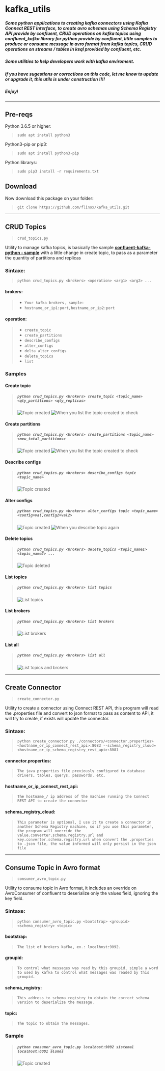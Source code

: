 # kafka_utils

##### Some python applications to creating kafka connectors using Kafka Connect REST Interface, to create avro schemas using Schema Registry API provide by confluent, CRUD operations on kafka topics using confluent_kafka library for python provide by confluent, little samples to produce or consume message in avro format from kafka topics, CRUD operations on streams / tables in ksql provided by confluent, etc.

##### Some utilities to help developers work with kafka enviroment.

##### If you have sugestions or corrections on this code, let me know to update or upgrade it, this utils is under construction !!!!

##### Enjoy!

***
## Pre-reqs

Python 3.6.5 or higher:
> `sudo apt install python3`

Python3-pip or pip3:
> `sudo apt install python3-pip`

Python librarys:
> `sudo pip3 install -r requirements.txt`


## Download

Now download this package on your folder:
> `git clone https://github.com/flinox/kafka_utils.git`

***
## CRUD Topics
> `crud_topics.py`

Utility to manage kafka topics, is basically the sample **[confluent-kafka-python - sample](https://github.com/confluentinc/confluent-kafka-python/blob/master/examples/adminapi.py)** with a little change in create topic, to pass as a parameter the quantity of partitions and replicas

### Sintaxe: 
> `python crud_topics.py <brokers> <operation> <arg1> <arg2> ...`

#### brokers: 
>* `Your kafka brokers, sample:`
>* `hostname_or_ip1:port,hostname_or_ip2:port`

#### operation:
>* `create_topic`
>* `create_partitions`
>* `describe_configs`
>* `alter_configs`
>* `delta_alter_configs`
>* `delete_topics`
>* `list`

### Samples

#### Create topic
>##### `python crud_topics.py <brokers> create_topic <topic_name> <qty_partitions> <qty_replicas>`
>![Topic created](/images/crud_topics_create.jpg)
>![When you list the topic created to check](/images/crud_topics_create_list.jpg)

#### Create partitions
>##### `python crud_topics.py <brokers> create_partitions <topic_name> <new_total_partitions>`
>![Topic created](/images/crud_topics_partition_create.jpg)
>![When you list the topic created to check](/images/crud_topics_partition_create_list.jpg)

#### Describe configs
>##### `python crud_topics.py <brokers> describe_configs topic <topic_name> `
>![Topic created](/images/crud_topics_describe_configs.png)

#### Alter configs
>##### `python crud_topics.py <brokers> alter_configs topic <topic_name> <config=val,config2=val2> `
>![Topic created](/images/crud_topics_alter_configs.png)
>![When you describe topic again](/images/crud_topics_alter_configs_describe.png)

#### Delete topics
>##### `python crud_topics.py <brokers> delete_topics <topic_name1> <topic_name2> ...`
>![Topic deleted](/images/crud_topics_delete.jpg)

#### List topics
>##### `python crud_topics.py <brokers> list topics`
>![List topics](/images/crud_topics_list.jpg)

#### List brokers
>##### `python crud_topics.py <brokers> list brokers`
>![List brokers](/images/crud_topics_brokers.jpg)

#### List all
>##### `python crud_topics.py <brokers> list all`
>![List topics and brokers](/images/crud_topics_all.jpg)


***
## Create Connector
> `create_connector.py`

Utility to create a connector using Connect REST API, this program will read the .properties file and convert to json format to pass as content to API, it will try to create, if exists will update the connector. 

### Sintaxe: 
> `python create_connector.py ./connectors/<connector.properties> <hostname_or_ip_connect_rest_api>:8083 --schema_registry_cloud=<hostname_or_ip_schema_registry_rest_api>:8081`

#### connector.properties: 
> `The java properties file previously configured to database drivers, tables, querys, passwords, etc.`

#### hostname_or_ip_connect_rest_api: 
> `The hostname_/ ip address of the machine running the Connect REST API to create the connector`

#### schema_registry_cloud: 
> `This parameter is optional, I use it to create a connector in another Schema Registry machine, so if you use this parameter, the program will override the value.converter.schema.registry.url and key.converter.schema.registry.url when convert the .properties to .json file, the value informed will only persist in the json file`



***
## Consume Topic in Avro format
> `consumer_avro_topic.py`

Utility to consume topic in Avro format, it includes an override on AvroConsumer of confluent to deserialize only the values field, ignoring the key field. 

### Sintaxe: 
> `python consumer_avro_topic.py <bootstrap> <groupid> <schema_registry> <topic>`

#### bootstrap: 
> `The list of brokers kafka, ex.: localhost:9092.`

#### groupid: 
> `To control what messages was read by this groupid, simple a word to used by kafka to control what messages was readed by this groupid.`

#### schema_registry: 
> `This address to schema registry to obtain the correct schema version to deserialize the message.`

#### topic: 
> `The topic to obtain the messages.`


### Sample

>##### `python consumer_avro_topic.py localhost:9092 sistema1 localhost:8081 alunos`
>![Topic created](/images/consumer_avro_topic.jpg)

